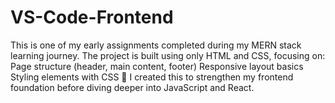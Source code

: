 # VS-Code-Frontend
This is one of my early assignments completed during my MERN stack learning journey. The project is built using only HTML and CSS, focusing on:  Page structure (header, main content, footer)  Responsive layout basics  Styling elements with CSS  🔰 I created this to strengthen my frontend foundation before diving deeper into JavaScript and React.

